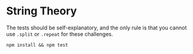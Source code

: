 # String Theory

The tests should be self-explanatory, and the only rule is that you cannot use `.split` or `.repeat` for these challenges.

`npm install && npm test`
